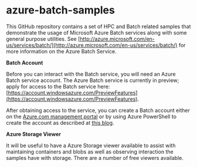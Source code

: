 # azure-batch-samples
This GitHub repository contains a set of HPC and Batch related samples that demonstrate the usage of Microsoft Azure Batch services along with some general purpose utilities. See [http://azure.microsoft.com/en-us/services/batch/](http://azure.microsoft.com/en-us/services/batch/) for more information on the Azure Batch Service.

**Batch Account**

Before you can interact with the Batch service, you will need an Azure Batch service account. The Azure Batch service is currently in preview; apply for access to the Batch service here: [https://account.windowsazure.com/PreviewFeatures](https://account.windowsazure.com/PreviewFeatures).

After obtaining access to the service, you can create a Batch account either on the [Azure.com management portal](https://manage.windowsazure.com) or by using Azure PowerShell to create the account as described at [this blog](http://blogs.technet.com/b/windowshpc/archive/2014/10/28/using-azure-powershell-to-manage-azure-batch-account.aspx).

**Azure Storage Viewer**

It will be useful to have a Azure Storage viewer available to assist with maintaining containers and blobs as well as observing interaction the samples have with storage. There are a number of free viewers available.
